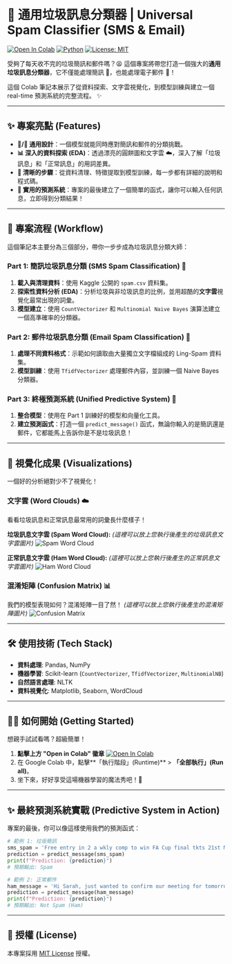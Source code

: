 # 💌 通用垃圾訊息分類器 | Universal Spam Classifier (SMS & Email)

[![Open In Colab](https://colab.research.google.com/assets/colab-badge.svg)](https://colab.research.google.com/github/vvchung/Universal_Spam_Classifier/blob/main/Universal_Spam_Classifier.ipynb)
[![Python](https://img.shields.io/badge/Python-3.8%2B-blue?logo=python)](https://www.python.org/)
[![License: MIT](https://img.shields.io/badge/License-MIT-yellow.svg)](https://opensource.org/licenses/MIT)

受夠了每天收不完的垃圾簡訊和郵件嗎？😫 
這個專案將帶您打造一個強大的**通用垃圾訊息分類器**，它不僅能處理簡訊 📱，也能處理電子郵件 📧！

這個 Colab 筆記本展示了從資料探索、文字雲視覺化，到模型訓練與建立一個 rеаl-time 預測系統的完整流程。 ✨

---

## ✨ 專案亮點 (Features)

*   **📱/📧 通用設計**：一個模型就能同時應對簡訊和郵件的分類挑戰。
*   **📊 深入的資料探索 (EDA)**：透過漂亮的圓餅圖和文字雲 ☁️，深入了解「垃圾訊息」和「正常訊息」的用詞差異。
*   **📝 清晰的步驟**：從資料清理、特徵提取到模型訓練，每一步都有詳細的說明和程式碼。
*   **🚀 實用的預測系統**：專案的最後建立了一個簡單的函式，讓你可以輸入任何訊息，立即得到分類結果！

---

## 🚀 專案流程 (Workflow)

這個筆記本主要分為三個部分，帶你一步步成為垃圾訊息分類大師：

### **Part 1: 簡訊垃圾訊息分類 (SMS Spam Classification) 💬**
1.  **載入與清理資料**：使用 Kaggle 公開的 `spam.csv` 資料集。
2.  **探索性資料分析 (EDA)**：分析垃圾與非垃圾訊息的比例，並用超酷的**文字雲**視覺化最常出現的詞彙。
3.  **模型建立**：使用 `CountVectorizer` 和 `Multinomial Naive Bayes` 演算法建立一個高準確率的分類器。

### **Part 2: 郵件垃圾訊息分類 (Email Spam Classification) 📂**
1.  **處理不同資料格式**：示範如何讀取由大量獨立文字檔組成的 Ling-Spam 資料集。
2.  **模型訓練**：使用 `TfidfVectorizer` 處理郵件內容，並訓練一個 Naive Bayes 分類器。

### **Part 3: 終極預測系統 (Unified Predictive System) 🎯**
1.  **整合模型**：使用在 Part 1 訓練好的模型和向量化工具。
2.  **建立預測函式**：打造一個 `predict_message()` 函式，無論你輸入的是簡訊還是郵件，它都能馬上告訴你是不是垃圾訊息！

---

## 🎨 視覺化成果 (Visualizations)

一個好的分析絕對少不了視覺化！

### 文字雲 (Word Clouds) ☁️

看看垃圾訊息和正常訊息最常用的詞彙長什麼樣子！

**垃圾訊息文字雲 (Spam Word Cloud):**
*(這裡可以放上您執行後產生的垃圾訊息文字雲圖片)*
![Spam Word Cloud](https://i.imgur.com/your_spam_wordcloud_image.png)

**正常訊息文字雲 (Ham Word Cloud):**
*(這裡可以放上您執行後產生的正常訊息文字雲圖片)*
![Ham Word Cloud](https://i.imgur.com/your_ham_wordcloud_image.png)

### 混淆矩陣 (Confusion Matrix) 📊

我們的模型表現如何？混淆矩陣一目了然！
*(這裡可以放上您執行後產生的混淆矩陣圖片)*
![Confusion Matrix](https://i.imgur.com/your_confusion_matrix_image.png)

---

## 🛠️ 使用技術 (Tech Stack)

*   **資料處理**: Pandas, NumPy
*   **機器學習**: Scikit-learn (`CountVectorizer`, `TfidfVectorizer`, `MultinomialNB`)
*   **自然語言處理**: NLTK
*   **資料視覺化**: Matplotlib, Seaborn, WordCloud

---

## 🏃‍♀️ 如何開始 (Getting Started)

想親手試試看嗎？超級簡單！

1.  **點擊上方 "Open in Colab" 徽章** [![Open In Colab](https://colab.research.google.com/assets/colab-badge.svg)](https://colab.research.google.com/github/vvchung/Universal_Spam_Classifier/blob/main/Universal_Spam_Classifier.ipynb)
2.  在 Google Colab 中，點擊**「執行階段」(Runtime)** > **「全部執行」(Run all)**。
3.  坐下來，好好享受這場機器學習的魔法秀吧！🍿

---

## ✨ 最終預測系統實戰 (Predictive System in Action)

專案的最後，你可以像這樣使用我們的預測函式：

```python
# 範例 1: 垃圾簡訊
sms_spam = 'Free entry in 2 a wkly comp to win FA Cup final tkts 21st May 2005. Text FA to 87121 to receive entry question(std txt rate)'
prediction = predict_message(sms_spam)
print(f"Prediction: {prediction}")
# 預期輸出: Spam

# 範例 2: 正常郵件
ham_message = 'Hi Sarah, just wanted to confirm our meeting for tomorrow at 10 AM. Let me know if that still works for you.'
prediction = predict_message(ham_message)
print(f"Prediction: {prediction}")
# 預期輸出: Not Spam (Ham)
```

---

## 📄 授權 (License)

本專案採用 [MIT License](https://opensource.org/licenses/MIT) 授權。
